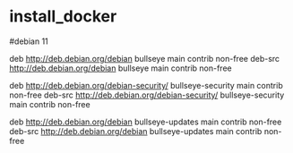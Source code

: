 # install_docker

#debian 11

deb http://deb.debian.org/debian bullseye main contrib non-free 
deb-src http://deb.debian.org/debian bullseye main contrib non-free

deb http://deb.debian.org/debian-security/ bullseye-security main contrib non-free 
deb-src http://deb.debian.org/debian-security/ bullseye-security main contrib non-free

deb http://deb.debian.org/debian bullseye-updates main contrib non-free 
deb-src http://deb.debian.org/debian bullseye-updates main contrib non-free
